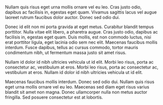 Nullam quis risus eget urna mollis ornare vel eu leo. Cras justo odio, dapibus ac facilisis in, egestas eget quam. Vivamus sagittis lacus vel augue laoreet rutrum faucibus dolor auctor. Donec sed odio dui.

Donec id elit non mi porta gravida at eget metus. Curabitur blandit tempus porttitor. Nulla vitae elit libero, a pharetra augue. Cras justo odio, dapibus ac facilisis in, egestas eget quam. Duis mollis, est non commodo luctus, nisi erat porttitor ligula, eget lacinia odio sem nec elit. Maecenas faucibus mollis interdum. Fusce dapibus, tellus ac cursus commodo, tortor mauris condimentum nibh, ut fermentum massa justo sit amet risus.

Nullam id dolor id nibh ultricies vehicula ut id elit. Morbi leo risus, porta ac consectetur ac, vestibulum at eros. Morbi leo risus, porta ac consectetur ac, vestibulum at eros. Nullam id dolor id nibh ultricies vehicula ut id elit.

Maecenas faucibus mollis interdum. Donec sed odio dui. Nullam quis risus eget urna mollis ornare vel eu leo. Maecenas sed diam eget risus varius blandit sit amet non magna. Donec ullamcorper nulla non metus auctor fringilla. Sed posuere consectetur est at lobortis.
